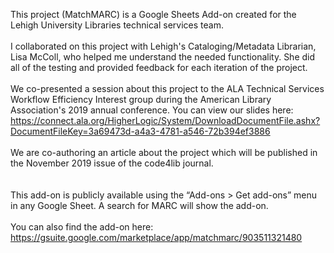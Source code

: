 This project (MatchMARC) is a Google Sheets Add-on created for the Lehigh University Libraries technical services team.
<br><br>
I collaborated on this project with Lehigh's Cataloging/Metadata Librarian, Lisa McColl, who helped me understand the needed functionality.  She did all of the testing and provided feedback for each iteration of the project.
<br><br>
We co-presented a session about this project to the ALA Technical Services Workflow Efficiency Interest group during the American Library Association's 2019 annual conference. You can view our slides here: https://connect.ala.org/HigherLogic/System/DownloadDocumentFile.ashx?DocumentFileKey=3a69473d-a4a3-4781-a546-72b394ef3886
<br><br>
We are co-authoring an article about the project which will be published in the November 2019 issue of the code4lib journal.  
<br><br>
This add-on is publicly available using the “Add-ons > Get add-ons” menu in any Google Sheet. A search for MARC will show the add-on.
<br><br>
You can also find the add-on here:
https://gsuite.google.com/marketplace/app/matchmarc/903511321480





